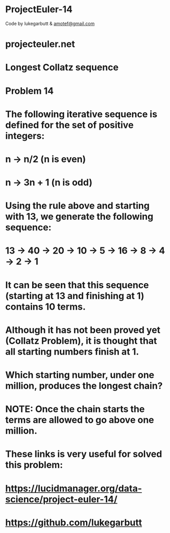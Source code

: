 # ProjectEuler-14

Code by lukegarbutt & amotef@gmail.com

# projecteuler.net

# Longest Collatz sequence
# Problem 14


# The following iterative sequence is defined for the set of positive integers:

# n → n/2 (n is even)
# n → 3n + 1 (n is odd)

# Using the rule above and starting with 13, we generate the following sequence:

# 13 → 40 → 20 → 10 → 5 → 16 → 8 → 4 → 2 → 1

# It can be seen that this sequence (starting at 13 and finishing at 1) contains 10 terms. 
# Although it has not been proved yet (Collatz Problem), it is thought that all starting numbers finish at 1.

# Which starting number, under one million, produces the longest chain?
# NOTE: Once the chain starts the terms are allowed to go above one million.

# These links is very useful for solved this problem:
# https://lucidmanager.org/data-science/project-euler-14/
# https://github.com/lukegarbutt
